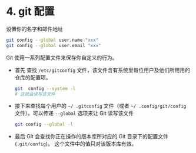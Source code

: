 # 4. git 配置

设置你的名字和邮件地址

```bash
git config --global user.name "xxx"
git config --global user.email "xxx"
```

Git 使用一系列配置文件来保存你自定义的行为。

- 首先 查找 `/etc/gitconfig` 文件，该文件含有系统里每位用户及他们所用用的仓库的配置项。

  ```bash
  git  config --system -l 
  # 这就会读写该文件
  ```

- 接下来查找每个用户的 `~/ .gitconfig` 文件（或者 `~/ .config/git/config` 文件）。可以传递 `--global` 选项来让 Git 读写该文件

  ```bash
  git config --global -l
  ```

- 最后 Git 会查找你正在操作的版本库所对应的 Git 目录下的配置文件 (`.git/config`)。 这个文件中的值只对该版本库有效。
